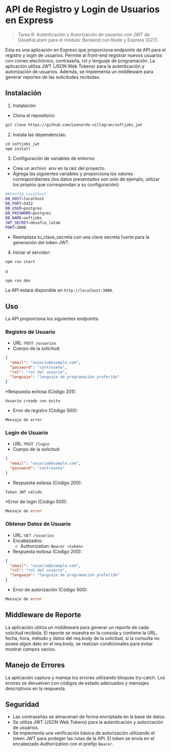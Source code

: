# API de Registro y Login de Usuarios en Express

>Tarea 6: Autenticación y Autorización de usuarios con JWT de DesafioLatam para el módulo: Backend con Node y Express (G27).

Esta es una aplicación en Express que proporciona endpoints de API para el registro y login de usuarios. Permite al front-end registrar nuevos usuarios con correo electrónico, contraseña, rol y lenguaje de programación. La aplicación utiliza JWT (JSON Web Tokens) para la autenticación y autorización de usuarios. Además, se implementa un middleware para generar reportes de las solicitudes recibidas.

## Instalación

1. Instalación
* Clona el repositorio:

```markdown
git clone https://github.com/Leonardo-villagran/softjobs_jwt
```
2. Instala las dependencias:

```makefile
cd softjobs_jwt
npm install
```
3. Configuración de variables de entorno:

* Crea un archivo .env en la raíz del proyecto.
* Agrega las siguientes variables y proporciona los valores correspondientes (los datos presentados son solo de ejemplo, utilizar los propios que correspondan a su configuración):

``` bash
##Config localhost 
DB_HOST=localhost
DB_PORT=5432
DB_USER=postgres
DB_PASSWORD=postgres
DB_NAME=softjobs
JWT_SECRET=desafio_latam
PORT=3000
```

* Reemplaza tu_clave_secreta con una clave secreta fuerte para la generación del token JWT.

4. Iniciar el servidor:

```arduino
npm run start
```
o
```arduino
npm run dev
```
La API estará disponible en `http://localhost:3000`.

## Uso
La API proporciona los siguientes endpoints:
### Registro de Usuario

* URL: `POST /usuarios`
* Cuerpo de la solicitud:

```json
{
  "email": "usuario@example.com",
  "password": "contraseña",
  "rol": "rol del usuario",
  "lenguaje": "lenguaje de programación preferido"
}
```

*Respuesta exitosa (Código 201):
```
Usuario creado con éxito
```
* Error de registro (Código 500):
```
Mensaje de error
```
### Login de Usuario

* URL: `POST /login`
* Cuerpo de la solicitud:

```json
{
  "email": "usuario@example.com",
  "password": "contraseña"
}
```
* Respuesta exitosa (Código 200):
```
Token JWT válido
```
*Error de login (Código 500):
```go
Mensaje de error
```

### Obtener Datos de Usuario
* URL: `GET /usuarios`
* Encabezados:
  * Authorization: `Bearer <token>`
* Respuesta exitosa (Código 200):

```json
{
  "email": "usuario@example.com",
  "rol": "rol del usuario",
  "lenguaje": "lenguaje de programación preferido"
}

```
* Error de autorización (Código 500):

```go
Mensaje de error
```

## Middleware de Reporte
La aplicación utiliza un middleware para generar un reporte de cada solicitud recibida. El reporte se muestra en la consola y contiene la URL, fecha, hora, método y datos del req.body de la solicitud, si la consulta no posee algún dato en el req.body, se realizan condicionales para evitar mostrar campos vacíos.  

## Manejo de Errores
La aplicación captura y maneja los errores utilizando bloques try-catch. Los errores se devuelven con códigos de estado adecuados y mensajes descriptivos en la respuesta.

## Seguridad
* Las contraseñas se almacenan de forma encriptada en la base de datos.
* Se utiliza JWT (JSON Web Tokens) para la autenticación y autorización de usuarios.
* Se implementa una verificación básica de autorización utilizando el token JWT para proteger las rutas de la API. El token se envía en el encabezado Authorization con el prefijo `Bearer`.
